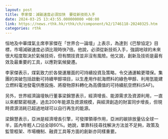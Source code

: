 ```yaml
---
layout: post
title: 李家傑：減碳速度必須加快　要從新技術入手
date: 2024-03-25 13:43:55.000000000 +08:00
link: https://news.rthk.hk/rthk/ch/component/k2/1746118-20240325.htm
categories: rthk
---
```


恒地及中華煤氣主席李家傑在「世界合一論壇」上表示，為達到《巴黎協定》目標，市場減碳速度必須比現時快7倍。他說，必須從新技術入手，強調地球的未來很大程度取決於氣候技術，但有關技資並非沒有風險。他又說，創新及技術是最有效及最重要的工具，以應對氣候變遷。

李家傑表示，煤氣致力於各營運層面的可持續投資及策略，令交通運輸更環保。集團的突破包括啟動可持續甲醇項目，以生產用作航海燃料的綠色甲醇、利用氫能建立燃料電池發電供應設施、將廢物原料轉化為高價值的可持續航空燃料(SAF)。

另外，世界經濟論壇執行董事梁錦慧表示，經濟增長、能源需求及資源利用，一直以來都緊密相連，過去200年能源及資源規模，與經濟創造的財富同步增長，但現時資源消耗已超過地球可以自行再生的能源。

梁錦慧表示，亞洲是經濟增長引擎，可發揮領導作用，亞洲的碳排放量佔全球一半，區內年輕人口佔全球60%。她說，單靠科技尋找解決方法並不足夠，政策及監管框架、市場機制、融資工具等方面的創新亦同樣重要。
